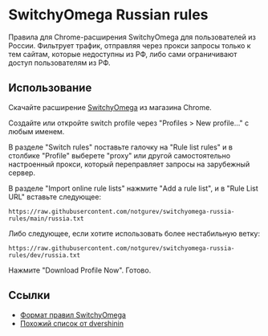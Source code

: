 # SwitchyOmega Russian rules

Правила для Chrome-расширения SwitchyOmega для пользователей из России. Фильтрует трафик, отправляя через прокси запросы
только к тем сайтам, которые недоступны из РФ, либо сами ограничивают доступ пользователям из РФ.

## Использование

Скачайте
расширение [SwitchyOmega](https://chromewebstore.google.com/detail/proxy-switchyomega/padekgcemlokbadohgkifijomclgjgif)
из магазина Chrome.

Создайте или откройте switch profile через "Profiles > New profile..." с любым именем.

В разделе "Switch rules" поставьте галочку на "Rule list rules" и в столбике "Profile" выберете "proxy" или другой
самостоятельно настроенный прокси, который переправляет запросы на зарубежный сервер.

В разделе "Import online rule lists" нажмите "Add a rule list", и в "Rule List URL" вставьте следующее:

```
https://raw.githubusercontent.com/notgurev/switchyomega-russia-rules/main/russia.txt
```

Либо следующее, если хотите использовать более нестабильную ветку:

```
https://raw.githubusercontent.com/notgurev/switchyomega-russia-rules/dev/russia.txt
```

Нажмите "Download Profile Now". Готово.

## Ссылки

- [Формат правил SwitchyOmega](https://github.com/FelisCatus/SwitchyOmega/wiki/SwitchyOmega-conditions-format)
- [Похожий список от dvershinin](https://github.com/dvershinin/switchy-rules)

